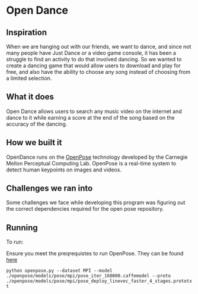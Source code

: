 # Open Dance

## Inspiration

When we are hanging out with our friends, we want to dance, and since not many people have Just Dance or a video game console, it has been a struggle to find an activity to do that involved dancing. So we wanted to create a dancing game that would allow users to download and play for free, and also have the ability to choose any song instead of choosing from a limited selection.

## What it does

Open Dance allows users to search any music video on the internet and dance to it while earning a score at the end of the song based on the accuracy of the dancing.

## How we built it

OpenDance runs on the [OpenPose](https://github.com/CMU-Perceptual-Computing-Lab/openpose) technology developed by the Carnegie Mellon Perceptual Computing Lab. OpenPose is a real-time system to detect human keypoints on images and videos.

## Challenges we ran into
Some challenges we face while developing this program was figuring out the correct dependencies required for the open pose repository.

## Running

To run:

Ensure you meet the preqrequistes to run OpenPose. They can be found [here](https://github.com/CMU-Perceptual-Computing-Lab/openpose/blob/master/doc/installation/1_prerequisites.md)

`python openpose.py --dataset MPI --model ./openpose/models/pose/mpi/pose_iter_160000.caffemodel --proto ./openpose/models/pose/mpi/pose_deploy_linevec_faster_4_stages.prototxt` 
